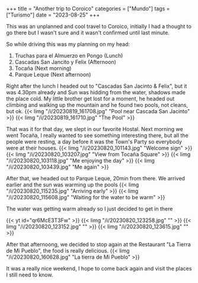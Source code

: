 +++
title = "Another trip to Coroico"
categories = ["Mundo"]
tags = ["Turismo"]
date = "2023-08-25"
+++

This was an unplanned and cool travel to Coroico, initially I had a thought to go there but I wasn't sure and it wasn't confirmed until last minute.

So while driving this was my planning on my head:
1. Truchas para el Almuerzo en Pongo  (Lunch)
2. Cascadas San Jancito y Felix (Afternoon)
3. Tocaña (Next morning)
4. Parque Leque (Next afternoon)

Right after the lunch I headed out to "Cascadas San Jacinto & Felix", but it was 4.30pm already and Sun was hidding from the water, shadows made the place cold. My little brother get lost for a moment, he headed out climbing and walking up the mountain and he found two pools, not cleans, but ok.
{{< limg "/i/20230819_161708.jpg" "Pool near Cascada San Jacinto" >}}
{{< limg "/i/20230819_161710.jpg" "The Pool" >}}

That was it for that day, we slept in our favorite Hostal. Next morning we went Tocaña, I really wanted to see something interesting there, but all the people were resting, a day before it was the Town's Party so everybody were at their houses.
{{< limg "/i/20230820_101143.jpg" "Welcome sign" >}}
{{< limg "/i/20230820_103207.jpg" "View from Tocaña Square" >}}
{{< limg "/i/20230820_103118.jpg" "Me enjoying the day" >}}
{{< limg "/i/20230820_103439.jpg" "Me again" >}}


After that, we headed out to Parque Leque, 20min from there. We arrived earlier and the sun was warming up the pools
{{< limg "/i/20230820_115235.jpg" "Arriving early" >}}
{{< limg "/i/20230820_115608.jpg" "Waiting for the water to be warm" >}}

The water was getting warm already so I just decided to get in there

{{< yt id="qr6McE3T3Fw" >}}
{{< limg "/i/20230820_123258.jpg" "" >}}
{{< limg "/i/20230820_123152.jpg" "" >}}
{{< limg "/i/20230820_123615.jpg" "" >}}

After that afternoong, we decided to stop again at the Restaurant "La Tierra de Mi Pueblo", the food is really delicious.
{{< limg "/i/20230820_160628.jpg" "La tierra de Mi Pueblo" >}}

It was a really nice weekend, I hope to come back again and visit the places I still need to know.
